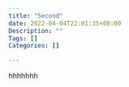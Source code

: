 ```yaml
---
title: "Second"
date: 2022-04-04T22:01:35+08:00
Description: ""
Tags: []
Categories: []

---
```

hhhhhhh